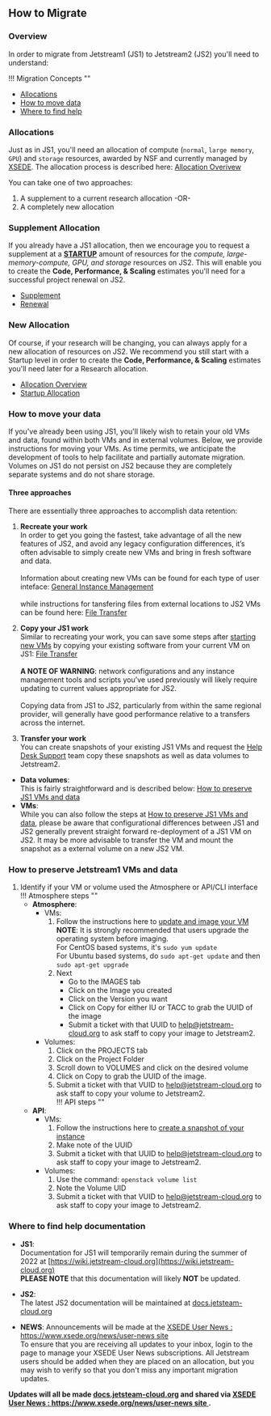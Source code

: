 ## How to Migrate

### Overview
In order to migrate from Jetstream1 (JS1) to Jetstream2 (JS2) you'll need to understand:

!!! Migration Concepts ""
* [Allocations](#Allocations)
* [How to move data](#MoveData)
* [Where to find help](#GetHelp)

### Allocations <a name="Allocations"></a>

Just as in JS1, you'll need an allocation of compute (`normal`, `large memory`, `GPU`) and `storage` resources, awarded by NSF and currently managed by [XSEDE](https://portal.xsede.org).
The allocation process is described here: [Allocation Overivew](/alloc/overview/)

You can take one of two approaches:

1. A supplement to a current research allocation -OR-
2. A completely new allocation

### Supplement Allocation <a name="Supplement"></a>

If you already have a JS1 allocation, then we encourage you to request a supplement at a **[STARTUP](/alloc/startup/)** amount of resources for the _compute, large-memory-compute, GPU, and storage_ resources on JS2. This will enable you to create the **Code, Performance, & Scaling** estimates you'll need for a successful project renewal on JS2.

* [Supplement](/alloc/supplement/)
* [Renewal](/alloc/renew-extend/)

### New Allocation <a name="NewAllocation"></a>

Of course, if your research will be changing, you can always apply for a new allocation of resources on JS2. We recommend you still start with a Startup level in order to create the **Code, Performance, & Scaling** estimates you'll need later for a Research allocation.

* [Allocation Overview](/alloc/overview/)
* [Startup Allocation](/alloc/startup)


### How to move your data <a name="MoveData"></a>

If you've already been using JS1, you'll likely wish to retain your old VMs and data, found within both VMs and in external volumes.
Below, we provide instructions for moving your VMs. As time permits, we anticipate the development of tools to help facilitate and partially automate migration.
Volumes on JS1 do not persist on JS2 because they are completely separate systems and do not share storage.

#### Three approaches
There are essentially three approaches to accomplish data retention:

1. **Recreate your work**</br>
In order to get you going the fastest, take advantage of all the new features of JS2, and avoid any legacy configuration differences, it’s often advisable to simply create new VMs and bring in fresh software and data.</br></br>
Information about creating new VMs can be found for each type of user inteface: [General Instance Management](/general/instancemgt) </br></br> while instructions for tansfering files from external locations to JS2 VMs can be found here: [File Transfer](/general/filetransfer)<br>

2. **Copy your JS1 work**</br>
Similar to recreating your work, you can save some steps after [starting new VMs](/general/instancemgt) by copying your existing software from your current VM on JS1: [File Transfer](/general/filetransfer) </br></br> **A NOTE OF WARNING**: network configurations and any instance management tools and scripts you’ve used previously will likely require updating to current values appropriate for JS2. </br></br>
Copying data from JS1 to JS2, particularly from within the same regional provider, will generally have good performance relative to a transfers across the internet.<br>

3. **Transfer your work** </br>
You can create snapshots of your existing JS1 VMs and request the [Help Desk Support](mailto:help@jetstream-cloud.org) team copy these snapshots as well as data volumes to Jetstream2.<br>

 * **Data volumes**:</br>
 This is fairly straightforward and is described below: [How to preserve JS1 VMs and data](#SaveData)</br>
 * **VMs**:</br>
 While you can also follow the steps at [How to preserve JS1 VMs and data](#SaveData), please be aware that configurational differences between JS1 and JS2 generally prevent straight forward re-deployment of a JS1 VM on JS2. It may be more advisable to transfer the VM and mount the snapshot as a external volume on a new JS2 VM.<br>

### How to preserve Jetstream1 VMs and data <a name="SaveData"></a>
1. Identify if your VM or volume used the Atmosphere or API/CLI interface
    !!! Atmosphere steps ""
    * **Atmosphere**:</br>
      * VMs:
        1. Follow the instructions here to [update and image your VM](https://wiki.jetstream-cloud.org/Customizing+and+saving+a+VM) </br> **NOTE**: It is strongly recommended that users upgrade the operating system before imaging. </br> For CentOS based systems, it's `sudo yum update` <br/>For Ubuntu based systems, do `sudo apt-get update` and then `sudo apt-get upgrade`
        2. Next
            * Go to the IMAGES tab
            * Click on the Image you created
            * Click on the Version you want
            * Click on Copy for either IU or TACC to grab the UUID of the image
            * Submit a ticket with that UUID to [help@jetstream-cloud.org](mailto:help@jetstream-cloud.org) to ask staff to copy your image to Jetstream2. </br>
      * Volumes:
        1. Click on the PROJECTS tab
        2. Click on the Project Folder
        3. Scroll down to VOLUMES and click on the desired volume
        4. Click on Copy to grab the UUID of the image.
        5. Submit a ticket with that VUID to [help@jetstream-cloud.org](mailto:help@jetstream-cloud.org) to ask staff to copy your volume to Jetstream2.</br>
    !!! API steps ""
    * **API**:
      * VMs:
        1. Follow the instructions here to [create a snapshot of your instance](https://wiki.jetstream-clould.org/Creating+snapshots+and+new+Glance+images+from+the+command+line)</br>
        2. Make note of the UUID
        3. Submit a ticket with that UUID to [help@jetstream-cloud.org](mailto:help@jetstream-cloud.org) to ask staff to copy your image to Jetstream2.</br>
      * Volumes:
        1. Use the command: `openstack volume list`
        2. Note the Volume UID
        3. Submit a ticket with that VUID to [help@jetstream-cloud.org](mailto:help@jetstream-cloud.org) to ask staff to copy your image to Jetstream2.


### Where to find help documentation <a name="GetHelp"></a>

* **JS1**:</br>Documentation for JS1 will temporarily remain during the summer of 2022 at [https://wiki.jetstream-cloud.org](https://wiki.jetstream-cloud.org) </br> **PLEASE NOTE** that this documentation will likely **NOT** be updated.

* **JS2**:</br>The latest JS2 documentation will be maintained at [docs.jetsteam-cloud.org](https://docs.jetsteam-cloud.org)

* **NEWS**: Announcements will be made at the [XSEDE User News : https://www.xsede.org/news/user-news site ](https://www.xsede.org/news/user-news) </br> To ensure that you are receiving all updates to your inbox, login to the page to manage your XSEDE User News subscriptions. All Jetstream users should be added when they are placed on an allocation, but you may wish to verify so that you don't miss any important migration updates.

**Updates will all be made [docs.jetsteam-cloud.org](https://docs.jetsteam-cloud.org) and shared via [XSEDE User News : https://www.xsede.org/news/user-news site ](https://www.xsede.org/news/user-news).**
